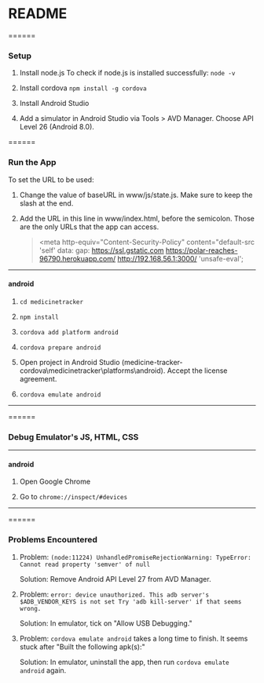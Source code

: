 # README

======
### Setup ###

1. Install node.js
   To check if node.js is installed successfully: `node -v`

2. Install cordova
   `npm install -g cordova`

3. Install Android Studio

4. Add a simulator in Android Studio via Tools > AVD Manager.
   Choose API Level 26 (Android 8.0).

======
### Run the App ###

To set the URL to be used:

1. Change the value of baseURL in www/js/state.js. Make sure to keep the slash at the end.

2. Add the URL in this line in www/index.html, before the semicolon. Those are the only URLs that the app can access.

    >\<meta http-equiv="Content-Security-Policy"
    >      content="default-src 'self' data: gap: https://ssl.gstatic.com https://polar-reaches-96790.herokuapp.com/ http://192.168.56.1:3000/ 'unsafe-eval';


------
#### android ####
1. `cd medicinetracker`

2. `npm install`

3. `cordova add platform android`

4. `cordova prepare android`

5. Open project in Android Studio (medicine-tracker-cordova\medicinetracker\platforms\android). Accept the license agreement.

6. `cordova emulate android`

------

======
### Debug Emulator's JS, HTML, CSS ###

------
#### android ####
1. Open Google Chrome

2. Go to `chrome://inspect/#devices`
------

======

### Problems Encountered ###

1. Problem: `(node:11224) UnhandledPromiseRejectionWarning: TypeError: Cannot read property 'semver' of null`

   Solution: Remove Android API Level 27 from AVD Manager.

2. Problem:
   `error: device unauthorized.
    This adb server's $ADB_VENDOR_KEYS is not set
    Try 'adb kill-server' if that seems wrong.`

   Solution:
   In emulator, tick on "Allow USB Debugging."

3. Problem:
    `cordova emulate android` takes a long time to finish. It seems stuck after "Built the following apk(s):"

    Solution:
    In emulator, uninstall the app, then run `cordova emulate android` again.
